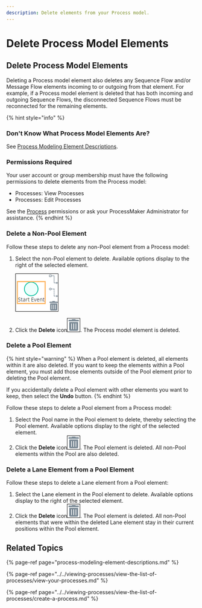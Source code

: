 ```yaml
---
description: Delete elements from your Process model.
---
```


# Delete Process Model Elements

## Delete Process Model Elements

Deleting a Process model element also deletes any Sequence Flow and/or Message Flow elements incoming to or outgoing from that element. For example, if a Process model element is deleted that has both incoming and outgoing Sequence Flows, the disconnected Sequence Flows must be reconnected for the remaining elements.

{% hint style="info" %}
### Don't Know What Process Model Elements Are?

See [Process Modeling Element Descriptions](process-modeling-element-descriptions.md).

### Permissions Required

Your user account or group membership must have the following permissions to delete elements from the Process model:

* Processes: View Processes
* Processes: Edit Processes

See the [Process](../../../processmaker-administration/permission-descriptions-for-users-and-groups.md#processes) permissions or ask your ProcessMaker Administrator for assistance.
{% endhint %}

### Delete a Non-Pool Element

Follow these steps to delete any non-Pool element from a Process model:

1. Select the non-Pool element to delete. Available options display to the right of the selected element.  

   ![](../../../.gitbook/assets/delete-element-process-modeler-processes.png)

2. Click the **Delete** icon![](../../../.gitbook/assets/remove-icon.png). The Process model element is deleted.

### Delete a Pool Element

{% hint style="warning" %}
When a Pool element is deleted, all elements within it are also deleted. If you want to keep the elements within a Pool element, you must add those elements outside of the Pool element prior to deleting the Pool element.

If you accidentally delete a Pool element with other elements you want to keep, then select the **Undo** button.
{% endhint %}

Follow these steps to delete a Pool element from a Process model:

1. ​Select the Pool name in the Pool element to delete, thereby selecting the Pool element. Available options display to the right of the selected element.
2. Click the **Delete** icon![](../../../.gitbook/assets/remove-icon.png). The Pool element is deleted. All non-Pool elements within the Pool are also deleted.

### Delete a Lane Element from a Pool Element

Follow these steps to delete a Lane element from a Pool element:

1. ​Select the Lane element in the Pool element to delete. Available options display to the right of the selected element.
2. Click the **Delete** icon![](../../../.gitbook/assets/remove-icon.png). The Pool element is deleted. All non-Pool elements that were within the deleted Lane element stay in their current positions within the Pool element.

## Related Topics

{% page-ref page="process-modeling-element-descriptions.md" %}

{% page-ref page="../../viewing-processes/view-the-list-of-processes/view-your-processes.md" %}

{% page-ref page="../../viewing-processes/view-the-list-of-processes/create-a-process.md" %}

